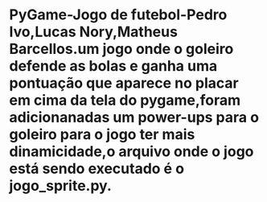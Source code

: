 # PyGame-Jogo de futebol-Pedro Ivo,Lucas Nory,Matheus Barcellos.um jogo onde o goleiro defende as bolas e ganha uma pontuação que aparece no placar em cima da tela do pygame,foram adicionanadas um power-ups para o goleiro para o jogo ter mais dinamicidade,o arquivo onde o jogo está sendo executado é o jogo_sprite.py.
